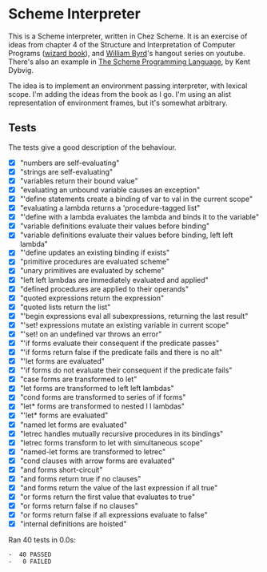 # Scheme Interpreter

This is a Scheme interpreter, written in Chez Scheme. It is an exercise of ideas from chapter 4 of the Structure and Interpretation of Computer Programs ([wizard book](https://mitpress.mit.edu/sites/default/files/sicp/full-text/book/book.html)), and [William Byrd](https://www.youtube.com/channel/UCSC9kYeTee012BRsYw-y12Q)'s hangout series on youtube. There's also an example in [The Scheme Programming Language](https://www.scheme.com/tspl4/examples.html#./examples:h7), by Kent Dybvig.

The idea is to implement an environment passing interpreter, with lexical scope. I'm adding the ideas from the book as I go. I'm using an alist representation of environment frames, but it's somewhat arbitrary.


## Tests

The tests give a good description of the behaviour.

- [x] "numbers are self-evaluating"
- [x] "strings are self-evaluating"
- [x] "variables return their bound value"
- [x] "evaluating an unbound variable causes an exception"
- [x] "'define statements create a binding of var to val in the current scope"
- [x] "evaluating a lambda returns a 'procedure-tagged list"
- [x] "'define with a lambda evaluates the lambda and binds it to the variable"
- [x] "variable definitions evaluate their values before binding"
- [x] "variable definitions evaluate their values before binding, left left lambda"
- [x] "'define updates an existing binding if exists"
- [x] "primitive procedures are evaluated scheme"
- [x] "unary primitives are evaluated by scheme"
- [x] "left left lambdas are immediately evaluated and applied"
- [x] "defined procedures are applied to their operands"
- [x] "quoted expressions return the expression"
- [x] "quoted lists return the list"
- [x] "'begin expressions eval all subexpressions, returning the last result"
- [x] "'set! expressions mutate an existing variable in current scope"
- [x] "'set! on an undefined var throws an error"
- [x] "'if forms evaluate their consequent if the predicate passes"
- [x] "'if forms return false if the predicate fails and there is no alt"
- [x] "'let forms are evaluated"
- [x] "'if forms do not evaluate their consequent if the predicate fails"
- [x] "case forms are transformed to let"
- [x] "let forms are transformed to left left lambdas"
- [x] "cond forms are transformed to series of if forms"
- [x] "let* forms are transformed to nested l l lambdas"
- [x] "'let* forms are evaluated"
- [x] "named let forms are evaluated"
- [x] "letrec handles mutually recursive procedures in its bindings"
- [x] "letrec forms transform to let with simultaneous scope"
- [x] "named-let forms are transformed to letrec"
- [x] "cond clauses with arrow forms are evaluated"
- [x] "and forms short-circuit"
- [x] "and forms return true if no clauses"
- [x] "and forms return the value of the last expression if all true"
- [x] "or forms return the first value that evaluates to true"
- [x] "or forms return false if no clauses"
- [x] "or forms return false if all expressions evaluate to false"
- [x] "internal definitions are hoisted"

Ran 40 tests in 0.0s:

	-  40 PASSED
	-   0 FAILED
